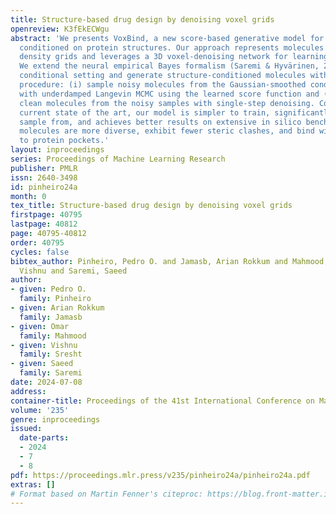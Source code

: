 ```yaml
---
title: Structure-based drug design by denoising voxel grids
openreview: K3fEkECWgu
abstract: 'We presents VoxBind, a new score-based generative model for 3D molecules
  conditioned on protein structures. Our approach represents molecules as 3D atomic
  density grids and leverages a 3D voxel-denoising network for learning and generation.
  We extend the neural empirical Bayes formalism (Saremi & Hyvärinen, 2019) to the
  conditional setting and generate structure-conditioned molecules with a two-step
  procedure: (i) sample noisy molecules from the Gaussian-smoothed conditional distribution
  with underdamped Langevin MCMC using the learned score function and (ii) estimate
  clean molecules from the noisy samples with single-step denoising. Compared to the
  current state of the art, our model is simpler to train, significantly faster to
  sample from, and achieves better results on extensive in silico benchmarks—the generated
  molecules are more diverse, exhibit fewer steric clashes, and bind with higher affinity
  to protein pockets.'
layout: inproceedings
series: Proceedings of Machine Learning Research
publisher: PMLR
issn: 2640-3498
id: pinheiro24a
month: 0
tex_title: Structure-based drug design by denoising voxel grids
firstpage: 40795
lastpage: 40812
page: 40795-40812
order: 40795
cycles: false
bibtex_author: Pinheiro, Pedro O. and Jamasb, Arian Rokkum and Mahmood, Omar and Sresht,
  Vishnu and Saremi, Saeed
author:
- given: Pedro O.
  family: Pinheiro
- given: Arian Rokkum
  family: Jamasb
- given: Omar
  family: Mahmood
- given: Vishnu
  family: Sresht
- given: Saeed
  family: Saremi
date: 2024-07-08
address:
container-title: Proceedings of the 41st International Conference on Machine Learning
volume: '235'
genre: inproceedings
issued:
  date-parts:
  - 2024
  - 7
  - 8
pdf: https://proceedings.mlr.press/v235/pinheiro24a/pinheiro24a.pdf
extras: []
# Format based on Martin Fenner's citeproc: https://blog.front-matter.io/posts/citeproc-yaml-for-bibliographies/
---
```

